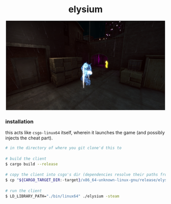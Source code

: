 <h1 align="center">elysium</h1>

<p align="center"><img src="assets/unknown.png" width="500" /></p>

### installation

this acts like `csgo-linux64` itself, wherein it launches the game (and possibly injects the cheat part).

```bash
# in the directory of where you git clone'd this to

# build the client
$ cargo build --release

# copy the client into csgo's dir (dependencies resolve their paths from the location of the binary)
$ cp "${CARGO_TARGET_DIR:-target}/x86_64-unknown-linux-gnu/release/elysium" "${XDG_DATA_HOME:-${HOME}/.local/share}/Steam/steamapps/common/Counter-Strike Global Offensive/elysium"

# run the client
$ LD_LIBRARY_PATH="./bin/linux64" ./elysium -steam
```
